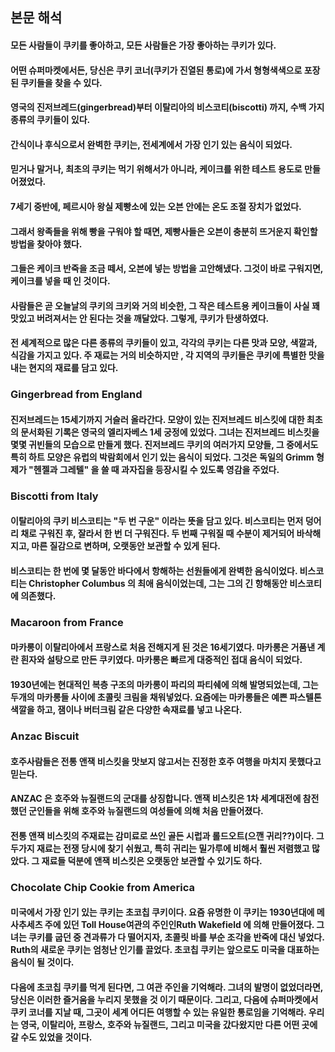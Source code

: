   ## 본문 해석

#### 모든 사람들이 쿠키를 좋아하고, 모든 사람들은 가장 좋아하는 쿠키가 있다.

#### 어떤 슈퍼마켓에서든, 당신은 쿠키 코너(쿠키가 진열된 통로)에 가서 형형색색으로 포장된 쿠키들을 찾을 수 있다.

#### 영국의 진저브레드(gingerbread)부터 이탈리아의 비스코티(biscotti) 까지, 수백 가지 종류의 쿠키들이 있다.

#### 간식이나 후식으로서 완벽한 쿠키는, 전세계에서 가장 인기 있는 음식이 되었다.

#### 믿거나 말거나, 최초의 쿠키는 먹기 위해서가 아니라, 케이크를 위한 테스트 용도로 만들어졌었다.

#### 7세기 중반에, 페르시아 왕실 제빵소에 있는 오븐 안에는 온도 조절 장치가 없었다.

#### 그래서 왕족들을 위해 빵을 구워야 할 때면, 제빵사들은 오븐이 충분히 뜨거운지 확인할 방법을 찾아야 했다.

#### 그들은 케이크 반죽을 조금 떼서, 오븐에 넣는 방법을 고안해냈다. 그것이 바로 구워지면, 케이크를 넣을 때 인 것이다.

#### 사람들은 곧 오늘날의 쿠키의 크키와 거의 비슷한, 그 작은 테스트용 케이크들이 사실 꽤 맛있고 버려져서는 안 된다는 것을 깨달았다. 그렇게, 쿠키가 탄생하였다.

#### 전 세계적으로 많은 다른 종류의 쿠키들이 있고, 각각의 쿠키는 다른 맛과 모양, 색깔과, 식감을 가지고 있다. 주 재료는 거의 비슷하지만 , 각 지역의 쿠키들은 쿠키에 특별한 맛을 내는 현지의 재료를 담고 있다.

### Gingerbread from England

#### 진저브레드는 15세기까지 거슬러 올라간다. 모양이 있는 진저브레드 비스킷에 대한 최초의 문서화된 기록은 영국의 엘리자베스 1세 궁정에 있었다. 그녀는 진저브레드 비스킷을 몇몇 귀빈들의 모습으로 만들게 했다. 진저브레드 쿠키의 여러가지 모양들, 그 중에서도 특히 하트 모양은 유럽의 박람회에서 인기 있는 음식이 되었다. 그것은 독일의 Grimm 형제가 "헨젤과 그레텔" 을 쓸 때 과자집을 등장시킬 수 있도록 영감을 주었다.

### Biscotti from Italy

#### 이탈리아의 쿠키 비스코티는 "두 번 구운" 이라는 뜻을 담고 있다. 비스코티는 먼저 덩어리 채로 구워진 후, 잘라서 한 번 더 구워진다. 두 번째 구워질 때 수분이 제거되어 바삭해지고, 마른 질감으로 변하며, 오랫동안 보관할 수 있게 된다.

#### 비스코티는 한 번에 몇 달동안 바다에서 항해하는 선원들에게 완벽한 음식이었다. 비스코티는 Christopher Columbus 의 최애 음식이었는데, 그는 그의 긴 항해동안 비스코티에 의존했다.

### Macaroon from France

#### 마카롱이 이탈리아에서 프랑스로 처음 전해지게 된 것은 16세기였다. 마카롱은 거품낸 계란 흰자와 설탕으로 만든 쿠키였다. 마카롱은 빠르게 대중적인 접대 음식이 되었다.

#### 1930년에는 현대적인 복층 구조의 마카롱이 파리의 파티쉐에 의해 발명되었는데, 그는 두개의 마카롱들 사이에 초콜릿 크림을 채워넣었다. 요즘에는 마카롱들은 예쁜 파스텔톤 색깔을 하고, 잼이나 버터크림 같은 다양한 속재료를 넣고 나온다.

### Anzac Biscuit

#### 호주사람들은 전통 앤잭 비스킷을 맛보지 않고서는 진정한 호주 여행을 마치지 못했다고 믿는다.

#### ANZAC 은 호주와 뉴질랜드의 군대를 상징합니다. 앤잭 비스킷은 1차 세계대전에 참전했던 군인들을 위해 호주와 뉴질랜드의 여성들에 의해 처음 만들어졌다.

#### 전통 앤잭 비스킷의 주재료는 감미료로 쓰인 골든 시럽과 롤드오트(으깬 귀리??)이다. 그 두가지 재료는 전쟁 당시에 찾기 쉬웠고, 특히 귀리는 밀가루에 비해서 훨씬 저렴했고 많았다. 그 재료들 덕분에 앤잭 비스킷은 오랫동안 보관할 수 있기도 하다.

### Chocolate Chip Cookie from America

#### 미국에서 가장 인기 있는 쿠키는 초코칩 쿠키이다. 요즘 유명한 이 쿠키는 1930년대에 메사추세츠 주에 있던 Toll House여관의 주인인Ruth Wakefield 에 의해 만들어졌다. 그녀는 쿠키를 굽던 중 견과류가 다 떨어지자, 초콜릿 바를 부순 조각을 반죽에 대신 넣었다. Ruth의 새로운 쿠키는 엄청난 인기를 끌었다. 초코칩 쿠키는 앞으로도 미국을 대표하는 음식이 될 것이다.

#### 다음에 초코칩 쿠키를 먹게 된다면, 그 여관 주인을 기억해라. 그녀의 발명이 없었더라면, 당신은 이러한 즐거움을 누리지 못했을 것 이기 때문이다. 그리고, 다음에 슈퍼마켓에서 쿠키 코너를 지날 때, 그곳이 세계 어디든 여행할 수 있는 유일한 통로임을 기억해라. 우리는 영국, 이탈리아, 프랑스, 호주와 뉴질랜드, 그리고 미국을 갔다왔지만 다른 어떤 곳에 갈 수도 있었을 것이다.
